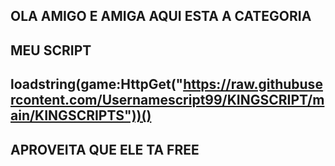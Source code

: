 ## OLA AMIGO E AMIGA AQUI ESTA A CATEGORIA

## MEU SCRIPT
## loadstring(game:HttpGet("https://raw.githubusercontent.com/Usernamescript99/KINGSCRIPT/main/KINGSCRIPTS"))()

## APROVEITA QUE ELE TA FREE 
